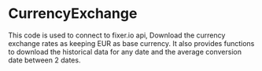 # CurrencyExchange
This code is used to connect to fixer.io api, Download the currency exchange rates as keeping EUR as base currency. It also provides functions to download the historical data for any date and the average conversion date between 2 dates.

